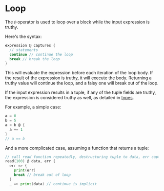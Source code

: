 # Loop

The `@` operator is used to loop over a block while the input expression is truthy.

Here's the syntax:

```go
expression @ captures {
  // statements
  continue // continue the loop
  break // break the loop
}
```

This will evaluate the expression before each iteration of the loop body. If the result of the expression is truthy, it will execute the body. Returning a truthy value will continue the loop, and a falsy one will break out of the loop.

If the input expression results in a tuple, if any of the tuple fields are truthy, the expression is considered truthy as well, as detailed in [types](types.md).

For example, a simple case:

```go
a = 0
b = 5
a < b @ {
  a += 1
}
// a == b
```

And a more complicated case, assuming a function that returns a tuple:

```go
// call read function repeatedly, destructuring tuple to data, err captures
read(100) @ data, err {
  err => {
    print(err)
    break // break out of loop
  }
  _ => print(data) // continue is implicit
```
